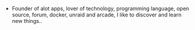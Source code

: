 - Founder of alot apps, lover of technology, programming language, open source, forum, docker, unraid and arcade, I like to discover and learn new things..
  <br>











































































































































































































































































































































































































































































































































































